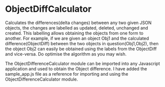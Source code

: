 # ObjectDiffCalculator
Calculates the differences(delta changes) between any two given JSON objects, the changes are labelled as updated, deleted, unchanged and created. This labelling allows obtaining the objects from one form to another. For example, if we are given an object Obj1 and the calculated difference(ObjectDiff) between the two objects in question(Obj1,Obj2), then the object Obj2 can easily be obtained using the labels from the ObjectDiff and vice-versa. Do optimise the algorithm as you may wish.

The ObjectDifferenceCalculator module can be imported into any Javascript application and used to obtain the Object difference.
I have added the sample_app.js file as a reference for importing and using the ObjectDifferenceCalculator module.
